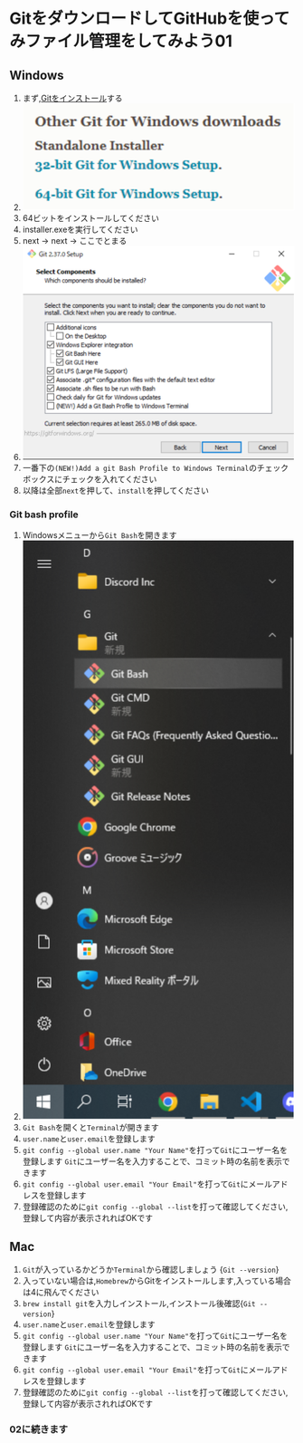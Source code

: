 # GitをダウンロードしてGitHubを使ってみファイル管理をしてみよう01

## Windows
1. まず,[Gitをインストール](https://git-scm.com/download/win)する 
2.  ![](fig/dl_link.drawio.svg)
3. 64ビットをインストールしてください
4. installer.exeを実行してください
5. next → next → ここでとまる
6. ![](fig/bash.drawio.svg)
7. 一番下の`(NEW!)Add a git Bash Profile to Windows Terminal`のチェックボックスにチェックを入れてください
8. 以降は全部`next`を押して、`install`を押してください

### Git bash profile
1. Windowsメニューから`Git Bash`を開きます
2. ![](fig/git_bash.drawio.svg)
3. `Git Bash`を開くと`Terminal`が開きます
4. `user.name`と`user.email`を登録します
5. `git config --global user.name "Your Name"`を打って`Git`にユーザー名を登録します
`Git`にユーザー名を入力することで、コミット時の名前を表示できます
6. `git config --global user.email "Your Email"`を打って`Git`にメールアドレスを登録します
7. 登録確認のために`git config --global --list`を打って確認してください,登録して内容が表示されればOKです

## Mac
1. `Git`が入っているかどうか`Terminal`から確認しましょう {`Git --version`}
2. 入っていない場合は,`Homebrew`からGitをインストールします,入っている場合は4に飛んでください
3. `brew install git`を入力しインストール,インストール後確認{`Git --version`}
4. `user.name`と`user.email`を登録します
5. `git config --global user.name "Your Name"`を打って`Git`にユーザー名を登録します
`Git`にユーザー名を入力することで、コミット時の名前を表示できます
6. `git config --global user.email "Your Email"`を打って`Git`にメールアドレスを登録します
7. 登録確認のために`git config --global --list`を打って確認してください,登録して内容が表示されればOKです

### 02に続きます